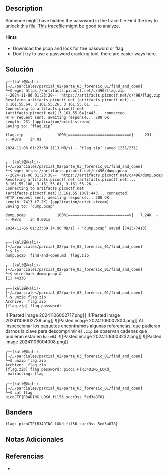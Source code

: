 ## Description

Someone might have hidden the password in the trace file.Find the key to unlock [this file](https://artifacts.picoctf.net/c/496/flag.zip). [This tracefile](https://artifacts.picoctf.net/c/496/dump.pcap) might be good to analyze.
#### Hints
- Download the pcap and look for the password or flag.
- Don't try to use a password cracking tool, there are easier ways here.
## Solución

```shell
┌──(kali㉿kali)-[~/…/parciales/parcial_02/parte_03_forensic_01/find_and_open]
└─$ wget https://artifacts.picoctf.net/c/496/flag.zip        
--2024-11-06 01:23:29--  https://artifacts.picoctf.net/c/496/flag.zip
Resolving artifacts.picoctf.net (artifacts.picoctf.net)... 3.161.55.64, 3.161.55.26, 3.161.55.61, ...
Connecting to artifacts.picoctf.net (artifacts.picoctf.net)|3.161.55.64|:443... connected.
HTTP request sent, awaiting response... 200 OK
Length: 231 [application/octet-stream]
Saving to: ‘flag.zip’

flag.zip               100%[===========================>]     231  --.-KB/s    in 0s      

2024-11-06 01:23:30 (113 MB/s) - ‘flag.zip’ saved [231/231]

                                                                                           
┌──(kali㉿kali)-[~/…/parciales/parcial_02/parte_03_forensic_01/find_and_open]
└─$ wget https://artifacts.picoctf.net/c/496/dump.pcap
--2024-11-06 01:23:38--  https://artifacts.picoctf.net/c/496/dump.pcap
Resolving artifacts.picoctf.net (artifacts.picoctf.net)... 3.161.55.100, 3.161.55.61, 3.161.55.26, ...
Connecting to artifacts.picoctf.net (artifacts.picoctf.net)|3.161.55.100|:443... connected.
HTTP request sent, awaiting response... 200 OK
Length: 7413 (7.2K) [application/octet-stream]
Saving to: ‘dump.pcap’

dump.pcap              100%[===========================>]   7.24K  --.-KB/s    in 0.001s  

2024-11-06 01:23:39 (4.96 MB/s) - ‘dump.pcap’ saved [7413/7413]

                                                                                           
┌──(kali㉿kali)-[~/…/parciales/parcial_02/parte_03_forensic_01/find_and_open]
└─$ ls
dump.pcap  find-and-open.md  flag.zip
                                                                                           
┌──(kali㉿kali)-[~/…/parciales/parcial_02/parte_03_forensic_01/find_and_open]
└─$ wireshark dump.pcap &                             
[1] 44330
                                                                                           
┌──(kali㉿kali)-[~/…/parciales/parcial_02/parte_03_forensic_01/find_and_open]
└─$ unzip flag.zip                          
Archive:  flag.zip
[flag.zip] flag password:
```

![[Pasted image 20241106002717.png]]
![[Pasted image 20241106002739.png]]
![[Pasted image 20241106002800.png]]
Al inspeccionar los paquetes encontramos algunas referencias, que pudieran darnos la clave para descomprimir el ``.zip`` se observan cadenas que pudieran estar en ``base64``.
![[Pasted image 20241106003232.png]]
![[Pasted image 20241106004008.png]]

```shell
┌──(kali㉿kali)-[~/…/parciales/parcial_02/parte_03_forensic_01/find_and_open]
└─$ unzip flag.zip                          
Archive:  flag.zip
[flag.zip] flag password: picoCTF{R34DING_LOKd_
 extracting: flag                    
                                                                                           
┌──(kali㉿kali)-[~/…/parciales/parcial_02/parte_03_forensic_01/find_and_open]
└─$ cat flag 
picoCTF{R34DING_LOKd_fil56_succ3ss_5ed3a878}

```
## Bandera
```css
flag: picoCTF{R34DING_LOKd_fil56_succ3ss_5ed3a878}
```
## Notas Adicionales

## Referencias
- 